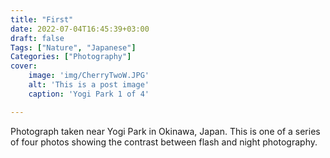 ```yaml
---
title: "First"
date: 2022-07-04T16:45:39+03:00
draft: false
Tags: ["Nature", "Japanese"]
Categories: ["Photography"]
cover:
    image: 'img/CherryTwoW.JPG'
    alt: 'This is a post image'
    caption: 'Yogi Park 1 of 4'

---
```


Photograph taken near Yogi Park in Okinawa, Japan. This is one of a series of four photos showing the contrast between flash and night photography.
